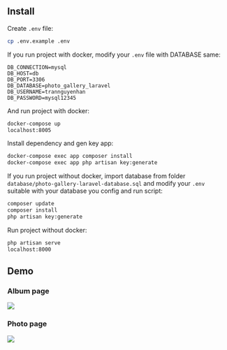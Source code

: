 ## Install 

Create `.env` file: 

```bash
cp .env.example .env
```

If you run project with docker, modify your `.env` file with DATABASE same: 

```
DB_CONNECTION=mysql
DB_HOST=db
DB_PORT=3306
DB_DATABASE=photo_gallery_laravel
DB_USERNAME=trannguyenhan
DB_PASSWORD=mysql12345
```

And run project with docker: 

```bash
docker-compose up
localhost:8005
```
Install dependency and gen key app: 

```bash
docker-compose exec app composer install
docker-compose exec app php artisan key:generate
```

If you run project without docker, import database from folder `database/photo-gallery-laravel-database.sql` and modify your `.env` suitable with your database you config and run script: 

```bash
composer update
composer install
php artisan key:generate
```

Run project without docker:

```bash
php artisan serve
localhost:8000
```

## Demo 
### Album page
![](https://i.pinimg.com/originals/63/98/4c/63984caae99d751898b65e93adf596b4.jpg)

### Photo page
![](https://i.pinimg.com/originals/d7/02/d4/d702d4a352da5f49e9285771d7257f6c.jpg)
